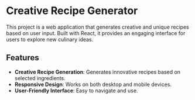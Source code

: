 # Creative Recipe Generator

This project is a web application that generates creative and unique recipes based on user input. Built with React, it provides an engaging interface for users to explore new culinary ideas.

## Features

- **Creative Recipe Generation**: Generates innovative recipes based on selected ingredients.
- **Responsive Design**: Works on both desktop and mobile devices.
- **User-Friendly Interface**: Easy to navigate and use.
